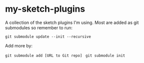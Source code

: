 # my-sketch-plugins

A collection of the sketch plugins I'm using. Most are added as git submodules so remember to run: 

```git submodule update --init --recursive```

Add more by:

```git submodule add [URL to Git repo] ```
```git submodule init ```
